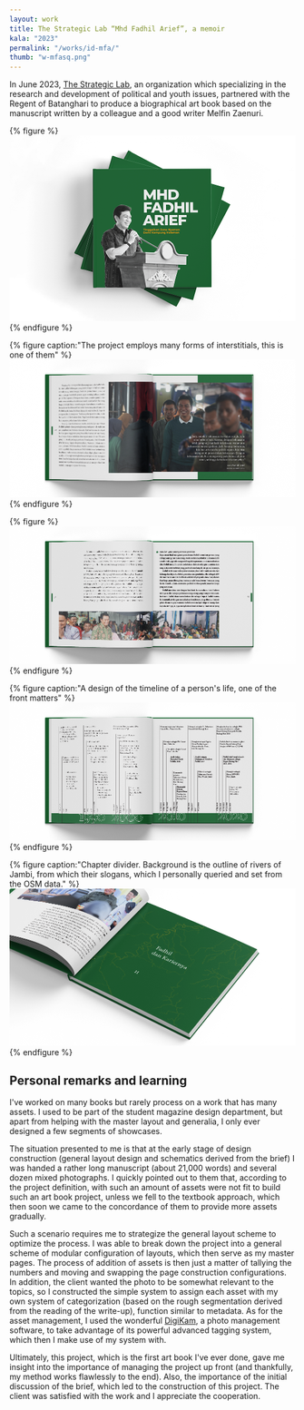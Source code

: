 ```yaml
---
layout: work
title: The Strategic Lab “Mhd Fadhil Arief”, a memoir
kala: "2023"
permalink: "/works/id-mfa/"
thumb: "w-mfasq.png"
---
```


In June 2023, [The Strategic Lab](https://linktr.ee/Thestrategiclab), an organization which specializing in the research and development of political and youth issues, partnered with the Regent of Batanghari to produce a biographical art book based on the manuscript written by a colleague and a good writer Melfin Zaenuri.

{% figure %}
![book cover](/assets/img/w-mfa-cov.png)
{% endfigure %}

{% figure caption:"The project employs many forms of interstitials, this is one of them" %}
![a showcase of one of the interstitials](/assets/img/w-mfa-c.png)
{% endfigure %}

{% figure %}
![a sample of the page](/assets/img/w-mfa-b.png)
{% endfigure %}

{% figure caption:"A design of the timeline of a person's life, one of the front matters" %}
![a design of timeline](/assets/img/w-mfa-a.png)
{% endfigure %}

{% figure caption:"Chapter divider. Background is the outline of rivers of Jambi, from which their slogans, which I personally queried and set from the OSM data." %}
![a small art of the chapter divider](/assets/img/w-mfa-cdiv.png)
{% endfigure %}

## Personal remarks and learning

I've worked on many books but rarely process on a work that has many assets. I used to be part of the student magazine design department, but apart from helping with the master layout and generalia, I only ever designed a few segments of showcases.

The situation presented to me is that at the early stage of design construction (general layout design and schematics derived from the brief) I was handed a rather long manuscript (about 21,000 words) and several dozen mixed photographs. I quickly pointed out to them that, according to the project definition, with such an amount of assets were not fit to build such an art book project, unless we fell to the textbook approach, which then soon we came to the concordance of them to provide more assets gradually.

Such a scenario requires me to strategize the general layout scheme to optimize the process. I was able to break down the project into a general scheme of modular configuration of layouts, which then serve as my master pages. The process of addition of assets is then just a matter of tallying the numbers and moving and swapping the page construction configurations. In addition, the client wanted the photo to be somewhat relevant to the topics, so I constructed the simple system to assign each asset with my own system of categorization (based on the rough segmentation derived from the reading of the write-up), function similar to metadata. As for the asset management, I used the wonderful [DigiKam](https://www.digikam.org/), a photo management software, to take advantage of its powerful advanced tagging system, which then I make use of my system with.

Ultimately, this project, which is the first art book I've ever done, gave me insight into the importance of managing the project up front (and thankfully, my method works flawlessly to the end). Also, the importance of the initial discussion of the brief, which led to the construction of this project. The client was satisfied with the work and I appreciate the cooperation.
